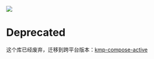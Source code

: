 [![](https://jitpack.io/v/zj565061763/compose-active.svg)](https://jitpack.io/#zj565061763/compose-active)

# Deprecated

这个库已经废弃，迁移到跨平台版本：[kmp-compose-active](https://github.com/zj565061763/kmp-compose-active)
